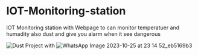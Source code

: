 # IOT-Monitoring-station
IOT Monitoring station with Webpage to can monitor temperatuer and humadity also dust and give you alarm when it see dangerous 

![Dust Project with](https://github.com/engabdallahassem/IOT-Monitoring-station/assets/40050556/6dc182b3-7f9a-419f-89ee-35ef3aa9cde3)
![WhatsApp Image 2023-10-25 at 23 14 52_eb5169b3](https://github.com/engabdallahassem/IOT-Monitoring-station/assets/40050556/f3219a86-fde0-4b5b-b386-a0e8e5c2ec98)
